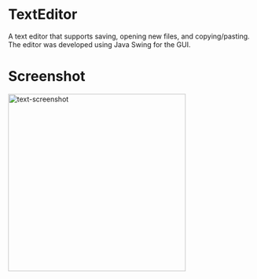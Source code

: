 # TextEditor
A text editor that supports saving, opening new files, and copying/pasting. The editor was developed using Java Swing for the GUI. 

# Screenshot
<img width="361" alt="text-screenshot" src="https://github.com/dslee01/TextEditor-master/assets/89669217/f2a60f26-9dda-4fd6-a440-343f05cc27d3">
